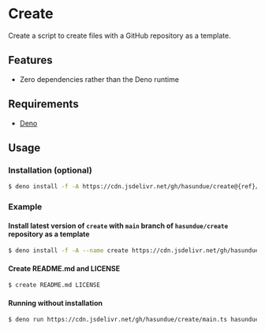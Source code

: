 # Create

Create a script to create files with a GitHub repository as a template.

## Features

- Zero dependencies rather than the Deno runtime

## Requirements

- [Deno](https://deno.land/)

## Usage

### Installation (optional)

```bash
$ deno install -f -A https://cdn.jsdelivr.net/gh/hasundue/create@{ref}/main.ts [repository] [ref]
```

### Example

#### Install latest version of `create` with `main` branch of `hasundue/create` repository as a template

```bash
$ deno install -f -A --name create https://cdn.jsdelivr.net/gh/hasundue/create/main.ts hasundue/create main
```

#### Create README.md and LICENSE

```bash
$ create README.md LICENSE
```

#### Running without installation

```bash
$ deno run https://cdn.jsdelivr.net/gh/hasundue/create/main.ts hasundue/create main README.md LICENSE
```

